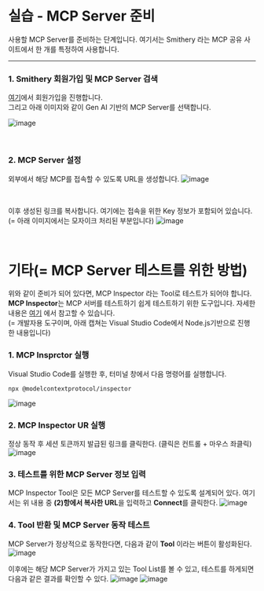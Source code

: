 실습 - MCP Server 준비
===

사용할 MCP Server를 준비하는 단계입니다.
여기서는 Smithery 라는 MCP 공유 사이트에서 한 개를 특정하여 사용합니다.

---

### 1. Smithery 회원가입 및 MCP Server 검색
[여기](https://smithery.ai/)에서 회원가입을 진행합니다.  
그리고 아래 이미지와 같이 Gen AI 기반의 MCP Server를 선택합니다.

![image](https://github.com/user-attachments/assets/d43e82ef-2ab7-4c1b-878c-8d3e33620411)

</br>

### 2. MCP Server 설정
외부에서 해당 MCP를 접속할 수 있도록 URL을 생성합니다.
![image](https://github.com/user-attachments/assets/531b839e-d87c-40e9-9b75-dc5acd9c2a50)

</br>

이후 생성된 링크를 복사합니다. 여기에는 접속을 위한 Key 정보가 포함되어 있습니다.  
(= 아래 이미지에서는 모자이크 처리된 부분입니다)
![image](https://github.com/user-attachments/assets/dde4c6c2-62cf-4c00-9122-3893a5704658)


</br>

기타(= MCP Server 테스트를 위한 방법)
===
위와 같이 준비가 되어 있다면, MCP Inspector 라는 Tool로 테스트가 되어야 합니다.
**MCP Inspector**는 MCP 서버를 테스트하기 쉽게 테스트하기 위한 도구입니다. 자세한 내용은 [여기](https://github.com/modelcontextprotocol/inspector) 에서 참고할 수 있습니다.   
(= 개발자용 도구이며, 아래 캡쳐는 Visual Studio Code에서 Node.js기반으로 진행한 내용입니다)

### 1. MCP Insprctor 실행
Visual Studio Code를 실행한 후, 터미널 창에서 다음 명령어를 실행합니다.

```
npx @modelcontextprotocol/inspector
```

![image](https://github.com/user-attachments/assets/5e6f2dc9-6175-45b0-a0fb-01f94451026b)


### 2. MCP Inspector UR 실행
정상 동작 후 세션 토큰까지 발급된 링크를 클릭한다. (클릭은 컨트롤 + 마우스 좌클릭)
![image](https://github.com/user-attachments/assets/fb28fb30-9822-4710-885f-6e5ebe8f178f)

### 3. 테스트를 위한 MCP Server 정보 입력
MCP Inspector Tool은 모든 MCP Server를 테스트할 수 있도록 설계되어 있다. 여기서는 위 내용 중 **(2)항에서 복사한 URL**을 입력하고 **Connect**를 클릭한다.
![image](https://github.com/user-attachments/assets/e300ac85-25d8-4b92-9ced-7e0321c870cd)

### 4. Tool 반환 및 MCP Server 동작 테스트
MCP Server가 정상적으로 동작한다면, 다음과 같이 **Tool** 이라는 버튼이 활성화된다.
![image](https://github.com/user-attachments/assets/a23ea5a9-7da8-4c1c-9627-f77a253c9a81)

이후에는 해당 MCP Server가 가지고 있는 Tool List를 볼 수 있고, 테스트를 하게되면 다음과 같은 결과를 확인할 수 있다.
![image](https://github.com/user-attachments/assets/44c69b30-b587-4c07-9161-3f3faee0c843)
![image](https://github.com/user-attachments/assets/b71c4c80-d25e-4e97-b8ee-c7979d8bdb80)


